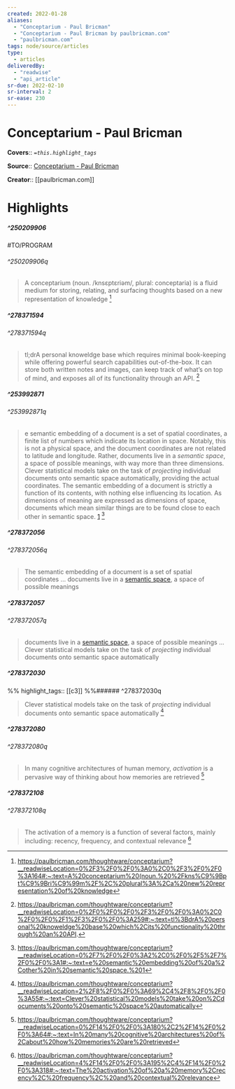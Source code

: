 ```yaml
---
created: 2022-01-28
aliases:
  - "Conceptarium - Paul Bricman"
  - "Conceptarium - Paul Bricman by paulbricman.com"
  - "paulbricman.com"
tags: node/source/articles
type: 
  - articles
deliveredBy: 
  - "readwise"
  - "api_article"
sr-due: 2022-02-10
sr-interval: 2
sr-ease: 230
---
```

# Conceptarium - Paul Bricman

**Covers**:: 
*`=this.highlight_tags`*

**Source**:: [Conceptarium - Paul Bricman](https://paulbricman.com/thoughtware/conceptarium)

**Creator**:: [[paulbricman.com]]

# Highlights
##### ^250209906

#TO/PROGRAM 
###### ^250209906q
> A conceptarium (noun. /knsɛptɛriəm/, plural: conceptaria) is a fluid medium for storing, relating, and surfacing thoughts based on a new representation of knowledge 
  [^250209906]

[^250209906]: https://paulbricman.com/thoughtware/conceptarium?__readwiseLocation=0%2F3%2F0%2F0%3A0%2C0%2F3%2F0%2F0%3A164#:~:text=A%20conceptarium%20(noun.%20%2Fkns%C9%9Bpt%C9%9Bri%C9%99m%2F%2C%20plural%3A%2Ca%20new%20representation%20of%20knowledge

##### ^278371594

  
###### ^278371594q
> tl;drA personal knoweldge base which requires minimal book-keeping while offering powerful search capabilities out-of-the-box. It can store both written notes and images, can keep track of what’s on top of mind, and exposes all of its functionality through an API. 
  [^278371594]

[^278371594]: https://paulbricman.com/thoughtware/conceptarium?__readwiseLocation=0%2F0%2F0%2F0%2F3%2F0%2F0%3A0%2C0%2F0%2F0%2F1%2F3%2F0%2F0%3A259#:~:text=tl%3BdrA%20personal%20knoweldge%20base%20which%2Cits%20functionality%20through%20an%20API.

##### ^253992871

  
###### ^253992871q
> e semantic embedding of a document is a set of spatial coordinates, a finite list of numbers which indicate its location in space. Notably, this is not a physical space, and the document coordinates are not related to latitude and longitude. Rather, documents live in a *semantic space*, a space of possible meanings, with way more than three dimensions. Clever statistical models take on the task of *projecting* individual documents onto semantic space automatically, providing the actual coordinates. The semantic embedding of a document is strictly a function of its contents, with nothing else influencing its location. As dimensions of meaning are expressed as dimensions of space, documents which mean similar things are to be found close to each other in semantic space. [1](https://paulbricman.com/thoughtware/conceptarium\#fn:2) 
  [^253992871]

[^253992871]: https://paulbricman.com/thoughtware/conceptarium?__readwiseLocation=0%2F7%2F0%2F0%3A2%2C0%2F0%2F5%2F7%2F0%2F0%3A1#:~:text=e%20semantic%20embedding%20of%20a%2Cother%20in%20semantic%20space.%201

##### ^278372056

  
###### ^278372056q
> The semantic embedding of a document is a set of spatial coordinates ... documents live in a [semantic space](https://web.stanford.edu/~jurafsky/slp3/6.pdf), a space of possible meanings 

##### ^278372057

  
###### ^278372057q
> documents live in a [semantic space](https://web.stanford.edu/~jurafsky/slp3/6.pdf), a space of possible meanings ... Clever statistical models take on the task of *projecting* individual documents onto semantic space automatically 

##### ^278372030

  
%%
highlight_tags:: [[c3]]
%%###### ^278372030q
> Clever statistical models take on the task of *projecting* individual documents onto semantic space automatically 
  [^278372030]

[^278372030]: https://paulbricman.com/thoughtware/conceptarium?__readwiseLocation=2%2F8%2F0%2F0%3A69%2C4%2F8%2F0%2F0%3A55#:~:text=Clever%20statistical%20models%20take%20on%2Cdocuments%20onto%20semantic%20space%20automatically

##### ^278372080

  
###### ^278372080q
> In many cognitive architectures of human memory, *activation* is a pervasive way of thinking about how memories are retrieved 
  [^278372080]

[^278372080]: https://paulbricman.com/thoughtware/conceptarium?__readwiseLocation=0%2F14%2F0%2F0%3A180%2C2%2F14%2F0%2F0%3A64#:~:text=In%20many%20cognitive%20architectures%20of%2Cabout%20how%20memories%20are%20retrieved

##### ^278372108

  
###### ^278372108q
> The activation of a memory is a function of several factors, mainly including: recency, frequency, and contextual relevance 
  [^278372108]

[^278372108]: https://paulbricman.com/thoughtware/conceptarium?__readwiseLocation=4%2F14%2F0%2F0%3A195%2C4%2F14%2F0%2F0%3A318#:~:text=The%20activation%20of%20a%20memory%2Crecency%2C%20frequency%2C%20and%20contextual%20relevance

